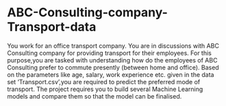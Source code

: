 # ABC-Consulting-company-Transport-data

You work for an office transport company. You are in discussions with ABC Consulting company for providing transport for their employees. For this purpose,you are tasked with understanding how do the employees of ABC Consulting prefer to commute presently (between home and office). Based on the parameters like age, salary, work experience etc. given in the data set ‘Transport.csv’,you are required to predict the preferred mode of transport. The project requires you to build several Machine Learning models and compare them so that the model can be finalised.

